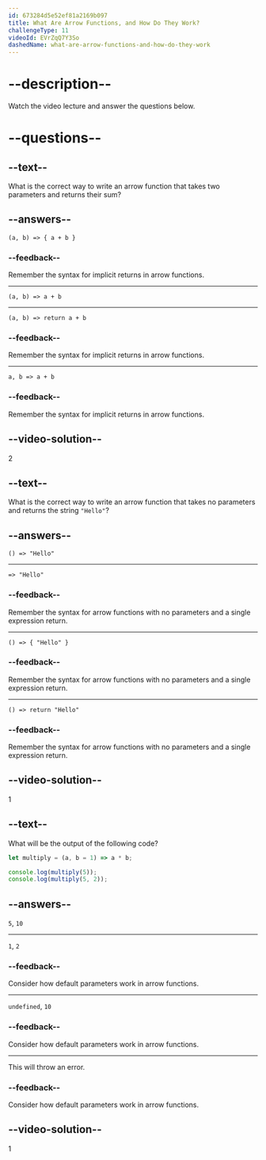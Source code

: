 ```yaml
---
id: 673284d5e52ef81a2169b097
title: What Are Arrow Functions, and How Do They Work?
challengeType: 11
videoId: EVrZqQ7Y3So
dashedName: what-are-arrow-functions-and-how-do-they-work
---
```


# --description--

Watch the video lecture and answer the questions below.

# --questions--

## --text--

What is the correct way to write an arrow function that takes two parameters and returns their sum?

## --answers--

`(a, b) => { a + b }`

### --feedback--

Remember the syntax for implicit returns in arrow functions.

---

`(a, b) => a + b`

---

`(a, b) => return a + b`

### --feedback--

Remember the syntax for implicit returns in arrow functions.

---

`a, b => a + b`

### --feedback--

Remember the syntax for implicit returns in arrow functions.

## --video-solution--

2

## --text--

What is the correct way to write an arrow function that takes no parameters and returns the string `"Hello"`?

## --answers--

`() => "Hello"`

---

`=> "Hello"`

### --feedback--

Remember the syntax for arrow functions with no parameters and a single expression return.

---

`() => { "Hello" }`

### --feedback--

Remember the syntax for arrow functions with no parameters and a single expression return.

---

`() => return "Hello"`

### --feedback--

Remember the syntax for arrow functions with no parameters and a single expression return.

## --video-solution--

1

## --text--

What will be the output of the following code?

```js
let multiply = (a, b = 1) => a * b;

console.log(multiply(5));
console.log(multiply(5, 2));
```

## --answers--

`5`, `10`

---

`1`, `2`

### --feedback--

Consider how default parameters work in arrow functions.

---

`undefined`, `10`

### --feedback--

Consider how default parameters work in arrow functions.

---

This will throw an error.

### --feedback--

Consider how default parameters work in arrow functions.

## --video-solution--

1
